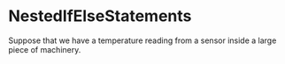 # NestedIfElseStatements
Suppose that we have a temperature reading from a sensor inside a large piece of machinery.
